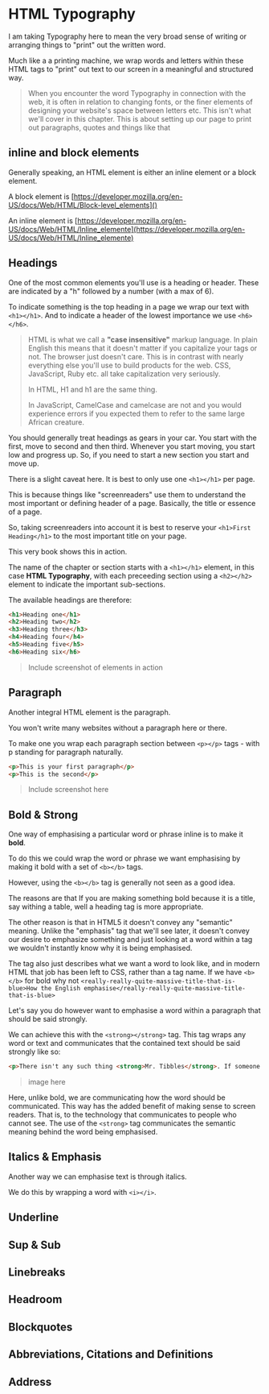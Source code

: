 # HTML Typography

I am taking Typography here to mean the very broad sense of writing or arranging things to "print" out the written word.

Much like a a printing machine, we wrap words and letters within these HTML tags to "print" out text to our screen in a meaningful and structured way.

> When you encounter the word Typography in connection with the web, it is often in relation to changing fonts, or the finer elements of designing your website's space between letters etc. This isn't what we'll cover in this chapter. This is about setting up our page to print out paragraphs, quotes and things like that

## inline and block elements

Generally speaking, an HTML element is either an inline element or a block element.

A block element is [https://developer.mozilla.org/en-US/docs/Web/HTML/Block-level_elements]()

An inline element is [https://developer.mozilla.org/en-US/docs/Web/HTML/Inline_elemente](https://developer.mozilla.org/en-US/docs/Web/HTML/Inline_elemente)

## Headings

One of the most common elements you'll use is a heading or header. These are indicated by a "h" followed by a number (with a max of 6). 

To indicate something is the top heading in a page we wrap our text with ```<h1></h1>```. And to indicate a header of the lowest importance we use ```<h6></h6>```.

> HTML is what we call a **"case insensitive"** markup language. In plain English this means that it doesn't matter if you capitalize your tags or not. The browser just doesn't care. This is in contrast with nearly everything else you'll use to build products for the web. CSS, JavaScript, Ruby etc. all take capitalization very seriously.
>
> In HTML, H1 and h1 are the same thing. 
>
> In JavaScript, CamelCase and camelcase are not and you would experience errors if you expected them to refer to the same large African creature.

You should generally treat headings as gears in your car. You start with the first, move to second and then third. Whenever you start moving, you start low and progress up. So, if you need to start a new section you start and move up.

There is a slight caveat here. It is best to only use one ```<h1></h1>``` per page.

This is because things like "screenreaders" use them to understand the most important or defining header of a page. Basically, the title or essence of a page.

So, taking screenreaders into account it is best to reserve your ```<h1>First Heading</h1>``` to the most important title on your page.

This very book shows this in action. 

The name of the chapter or section starts with a ```<h1></h1>``` element, in this case **HTML Typography**, with each preceeding section using a ```<h2></h2>``` element to indicate the important sub-sections.

The available headings are therefore:

```html
<h1>Heading one</h1>
<h2>Heading two</h2>
<h3>Heading three</h3>
<h4>Heading four</h4>
<h5>Heading five</h5>
<h6>Heading six</h6>
```

> Include screenshot of elements in action

## Paragraph

Another integral HTML element is the paragraph. 

You won't write many websites without a paragraph here or there.

To make one you wrap each paragraph section between ```<p></p>``` tags - with p standing for paragraph naturally.

```html
<p>This is your first paragraph</p>
<p>This is the second</p>
```

> Include screenshot here

## Bold & Strong

One way of emphasising a particular word or phrase inline is to make it **bold**.

To do this we could wrap the word or phrase we want emphasising by making it bold with a set of ```<b></b>``` tags.

However, using the ```<b></b>``` tag is generally not seen as a good idea. 

The reasons are that If you are making something bold because it is a title, say withing a table, well a heading tag is more appropriate.

The other reason is that in HTML5 it doesn't convey any "semantic" meaning. Unlike the "emphasis" tag that we'll see later, it doesn't convey our desire to emphasize something and just looking at a word within a <b></b> tag we wouldn't instantly know why it is being emphasised.

The tag also just describes what we want a word to look like, and in modern HTML that job has been left to CSS, rather than a tag name. If we have ```<b></b>``` for bold why not ```<really-really-quite-massive-title-that-is-blue>How the English emphasise</really-really-quite-massive-title-that-is-blue>```

Let's say you do however want to emphasise a word within a paragraph that should be said strongly.

We can achieve this with the ```<strong></strong>``` tag. This tag wraps any word or text and communicates that the contained text should be said strongly like so:

```html
<p>There isn't any such thing <strong>Mr. Tibbles</strong>. If someone had invented a rug you could also wear, I would have heard about it!</p>
```

> image here

Here, unlike bold, we are communicating how the word should be communicated. This way has the added benefit of making sense to screen readers. That is, to the technology that communicates to people who cannot see. The use of the ```<strong>``` tag communicates the semantic meaning behind the word being emphasised.

## Italics & Emphasis

Another way we can emphasise text is through italics.

We do this by wrapping a word with ```<i></i>```.

## Underline

## Sup & Sub

## Linebreaks

## Headroom

## Blockquotes

## Abbreviations, Citations and Definitions

## Address
